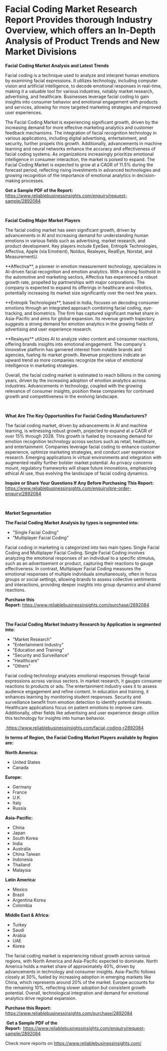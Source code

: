 <p><h1>Facial Coding Market Research Report Provides thorough Industry Overview, which offers an In-Depth Analysis of Product Trends and New Market Divisions</h1></p><p><strong>Facial Coding Market Analysis and Latest Trends</strong></p>
<p><p>Facial coding is a technique used to analyze and interpret human emotions by examining facial expressions. It utilizes technology, including computer vision and artificial intelligence, to decode emotional responses in real-time, making it a valuable tool for various industries, notably market research, advertising, and healthcare. Businesses leverage facial coding to gain insights into consumer behavior and emotional engagement with products and services, allowing for more targeted marketing strategies and improved user experiences.</p><p>The Facial Coding Market is experiencing significant growth, driven by the increasing demand for more effective marketing analytics and customer feedback mechanisms. The integration of facial recognition technology in various applications, including digital advertising, entertainment, and security, further propels this growth. Additionally, advancements in machine learning and neural networks enhance the accuracy and effectiveness of facial coding systems. As organizations increasingly prioritize emotional intelligence in consumer interaction, the market is poised to expand. The Facial Coding Market is expected to grow at a CAGR of 11.5% during the forecast period, reflecting rising investments in advanced technologies and growing recognition of the importance of emotional analytics in decision-making processes.</p></p>
<p><strong>Get a Sample PDF of the Report:&nbsp;</strong> <a href="https://www.reliablebusinessinsights.com/enquiry/request-sample/2892084?utm_campaign=2738&utm_medium=2&utm_source=Github&utm_content=ia&utm_term=15032025&utm_id=facial-coding">https://www.reliablebusinessinsights.com/enquiry/request-sample/2892084</a></p>
<p>&nbsp;</p>
<p><strong>Facial Coding Major Market Players</strong></p>
<p><p>The facial coding market has seen significant growth, driven by advancements in AI and increasing demand for understanding human emotions in various fields such as advertising, market research, and product development. Key players include EyeSee, Entropik Technologies, Affectiva, Apple (via Emotient), Noldus, Realeyes, RealEye, Norstat, and MeasurementU.</p><p>**Affectiva**, a pioneer in emotion measurement technology, specializes in AI-driven facial recognition and emotion analytics. With a strong foothold in the automotive and marketing sectors, Affectiva has experienced a robust growth rate, propelled by partnerships with major corporations. The company is expected to expand its offerings in healthcare and robotics, potentially increasing its market size significantly over the next few years. </p><p>**Entropik Technologies**, based in India, focuses on decoding consumer emotions through an integrated approach combining facial coding, eye-tracking, and biometrics. The firm has captured significant market share in Asia-Pacific and aims for global expansion. Its revenue growth trajectory suggests a strong demand for emotion analytics in the growing fields of advertising and user experience research.</p><p>**Realeyes** utilizes AI to analyze video content and consumer reactions, offering brands insights into emotional engagement. The company's innovative platform has garnered interest from notable brands and agencies, fueling its market growth. Revenue projections indicate an upward trend as more companies recognize the value of emotional intelligence in marketing strategies.</p><p>Overall, the facial coding market is estimated to reach billions in the coming years, driven by the increasing adoption of emotion analytics across industries. Advancements in technology, coupled with the growing relevance of consumer insights, position these companies for continued growth and competitiveness in the evolving landscape.</p></p>
<p>&nbsp;</p>
<p><strong>What Are The Key Opportunities For Facial Coding Manufacturers?</strong></p>
<p><p>The facial coding market, driven by advancements in AI and machine learning, is witnessing robust growth, projected to expand at a CAGR of over 15% through 2028. This growth is fueled by increasing demand for emotion recognition technology across sectors such as retail, healthcare, and entertainment. Companies leverage facial coding to enhance customer experience, optimize marketing strategies, and conduct user experience research. Emerging applications in virtual environments and integration with augmented reality further bolster market potential. As privacy concerns mount, regulatory frameworks will shape future innovations, emphasizing ethical AI use, thus evolving the landscape of facial coding dynamics.</p></p>
<p><strong>Inquire or Share Your Questions If Any Before Purchasing This Report:</strong> <a href="https://www.reliablebusinessinsights.com/enquiry/pre-order-enquiry/2892084?utm_campaign=2738&utm_medium=2&utm_source=Github&utm_content=ia&utm_term=15032025&utm_id=facial-coding">https://www.reliablebusinessinsights.com/enquiry/pre-order-enquiry/2892084</a></p>
<p>&nbsp;</p>
<p><strong>Market Segmentation</strong></p>
<p><strong>The Facial Coding Market Analysis by types is segmented into:</strong></p>
<p><ul><li>"Single Facial Coding"</li><li>"Multiplayer Facial Coding"</li></ul></p>
<p><p>Facial coding in marketing is categorized into two main types: Single Facial Coding and Multiplayer Facial Coding. Single Facial Coding involves analyzing the emotional responses of an individual to a specific stimulus, such as an advertisement or product, capturing their reactions to gauge effectiveness. In contrast, Multiplayer Facial Coding measures the emotional responses of multiple individuals simultaneously, often in focus groups or social settings, allowing brands to assess collective sentiments and interactions, providing deeper insights into group dynamics and shared reactions.</p></p>
<p><strong>Purchase this Report:&nbsp;</strong><a href="https://www.reliablebusinessinsights.com/purchase/2892084?utm_campaign=2738&utm_medium=2&utm_source=Github&utm_content=ia&utm_term=15032025&utm_id=facial-coding">https://www.reliablebusinessinsights.com/purchase/2892084</a></p>
<p>&nbsp;</p>
<p><strong>The Facial Coding Market Industry Research by Application is segmented into:</strong></p>
<p><ul><li>"Market Research"</li><li>"Entertainment Industry"</li><li>"Education and Training"</li><li>"Security and Surveillance"</li><li>"Healthcare"</li><li>"Others"</li></ul></p>
<p><p>Facial coding technology analyzes emotional responses through facial expressions across various sectors. In market research, it gauges consumer reactions to products or ads. The entertainment industry uses it to assess audience engagement and refine content. In education and training, it enhances learning by monitoring student responses. Security and surveillance benefit from emotion detection to identify potential threats. Healthcare applications focus on patient emotions to improve care. Additionally, other fields like advertising and user experience design utilize this technology for insights into human behavior.</p></p>
<p><a href="https://www.reliablebusinessinsights.com/facial-coding-r2892084?utm_campaign=2738&utm_medium=2&utm_source=Github&utm_content=ia&utm_term=15032025&utm_id=facial-coding">&nbsp;https://www.reliablebusinessinsights.com/facial-coding-r2892084</a></p>
<p><strong>In terms of Region, the Facial Coding Market Players available by Region are:</strong></p>
<p>
    <p> <strong> North America: </strong>
        <ul>
            <li>United States</li>
            <li>Canada</li>
        </ul>
        </p> 
    <p> <strong> Europe: </strong>
        <ul>
            <li>Germany</li>
            <li>France</li>
            <li>U.K.</li>
            <li>Italy</li>
            <li>Russia</li>
        </ul>
        </p> 
    <p> <strong> Asia-Pacific: </strong>
        <ul>
            <li>China</li>
            <li>Japan</li>
            <li>South Korea</li>
            <li>India</li>
            <li>Australia</li>
            <li>China Taiwan</li>
            <li>Indonesia</li>
            <li>Thailand</li>
            <li>Malaysia</li>
        </ul>
        </p> 
    <p> <strong> Latin America: </strong>
        <ul>
            <li>Mexico</li>
            <li>Brazil</li>
            <li>Argentina Korea</li>
            <li>Colombia</li>
        </ul>
        </p> 
    <p> <strong> Middle East & Africa: </strong>
        <ul>
            <li>Turkey</li>
            <li>Saudi</li>
            <li>Arabia</li>
            <li>UAE</li>
            <li>Korea</li>
        </ul>
    </p>
    </p>
<p><p>The facial coding market is experiencing robust growth across various regions, with North America and Asia-Pacific expected to dominate. North America holds a market share of approximately 40%, driven by advancements in technology and consumer insights. Asia-Pacific follows closely at 30%, fueled by increasing adoption in emerging markets like China, which represents around 20% of the market. Europe accounts for the remaining 10%, reflecting slower adoption but consistent growth potential. Overall, technological integration and demand for emotional analytics drive regional expansion.</p></p>
<p><strong>Purchase this Report: </strong><a href="https://www.reliablebusinessinsights.com/purchase/2892084?utm_campaign=2738&utm_medium=2&utm_source=Github&utm_content=ia&utm_term=15032025&utm_id=facial-coding">https://www.reliablebusinessinsights.com/purchase/2892084</a></p>
<p>&nbsp;<strong>Get a Sample PDF of the Report:&nbsp;&nbsp;</strong><a href="https://www.reliablebusinessinsights.com/enquiry/request-sample/2892084?utm_campaign=2738&utm_medium=2&utm_source=Github&utm_content=ia&utm_term=15032025&utm_id=facial-coding">https://www.reliablebusinessinsights.com/enquiry/request-sample/2892084</a></p>
<p><strong></strong></p>
<p>Check more reports on <a href="https://www.reliablebusinessinsights.com/?utm_campaign=2738&utm_medium=2&utm_source=Github&utm_content=ia&utm_term=15032025&utm_id=facial-coding">https://www.reliablebusinessinsights.com/</a></p>